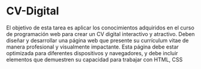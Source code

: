 # CV-Digital

El objetivo de esta tarea es aplicar los conocimientos adquiridos en el curso de
programación web para crear un CV digital interactivo y atractivo. Deben diseñar y
desarrollar una página web que presente su currículum vitae de manera profesional y
visualmente impactante. Esta página debe estar optimizada para diferentes dispositivos y
navegadores, y debe incluir elementos que demuestren su capacidad para trabajar con
HTML, CSS 
